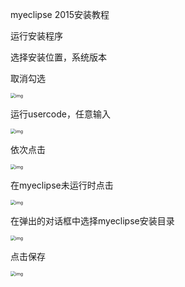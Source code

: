 myeclipse 2015安装教程

运行安装程序

选择安装位置，系统版本

取消勾选

<img src="http://www.ddooo.com/uppic/150824/201508241156184523.jpg" alt="img" style="zoom: 50%;" />

运行usercode，任意输入

<img src="http://www.ddooo.com/uppic/150824/201508241156091036.jpg" alt="img" style="zoom:50%;" />

依次点击

<img src="http://www.ddooo.com/uppic/150824/201508241156091036.jpg" alt="img" style="zoom:50%;" />

在myeclipse未运行时点击

<img src="http://www.ddooo.com/uppic/150824/201508241158069007.jpg" alt="img" style="zoom:50%;" />

在弹出的对话框中选择myeclipse安装目录

<img src="http://www.ddooo.com/uppic/150824/201508241158205925.jpg" alt="img" style="zoom:50%;" />

点击保存

<img src="http://www.ddooo.com/uppic/150824/201508241158486184.jpg" alt="img" style="zoom:50%;" />











